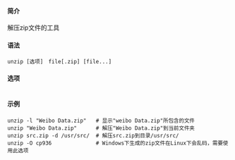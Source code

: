 #### 简介

解压zip文件的工具

#### 语法

```
unzip [选项]　file[.zip] [file...]
```

#### 选项

```

```

#### 示例

```
unzip -l "Weibo Data.zip"	# 显示"weibo Data.zip"所包含的文件
unzip "Weibo Data.zip"		# 解压"Weibo Data.zip"到当前文件夹
unzip src.zip -d /usr/src/	# 解压src.zip到目录/usr/src/
unzip -O cp936				# Windows下生成的zip文件在Linux下会乱码，需要使用此选项
```


